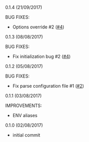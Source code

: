 0.1.4 (21/09/2017)

BUG FIXES:

 * Options override #2 ([#4](https://github.com/eredi93/thor-addons/pull/8))

0.1.3 (08/08/2017)

BUG FIXES:

 * Fix initialization bug #2 ([#4](https://github.com/eredi93/thor-addons/pull/4))

0.1.2 (05/08/2017)

BUG FIXES:

 * Fix parse configuration file #1 ([#2](https://github.com/eredi93/thor-addons/pull/2))

0.1.1 (03/08/2017)

IMPROVEMENTS:

 * ENV aliases

0.1.0 (02/08/2017)

 * initial commit
